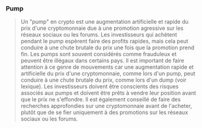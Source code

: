 ### Pump 

> Un "pump" en crypto est une augmentation artificielle et rapide du prix d'une cryptomonnaie due à une promotion agressive sur les réseaux sociaux ou les forums. Les investisseurs qui achètent pendant le pump espèrent faire des profits rapides, mais cela peut conduire à une chute brutale du prix une fois que la promotion prend fin. Les pumps sont souvent considérés comme frauduleux et peuvent être illégaux dans certains pays. Il est important de faire attention à ce genre de mouvements car une augmentation rapide et artificielle du prix d'une cryptomonnaie, comme lors d'un pump, peut conduire à une chute brutale du prix, comme lors d'un dump (voir lexique). Les investisseurs doivent être conscients des risques associés aux pumps et doivent être prêts à vendre leur position avant que le prix ne s'effondre. Il est également conseillé de faire des recherches approfondies sur une cryptomonnaie avant de l'acheter, plutôt que de se fier uniquement à des promotions sur les réseaux sociaux ou les forums.

